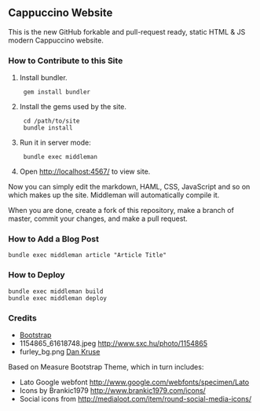 ## Cappuccino Website

This is the new GitHub forkable and pull-request ready, static HTML & JS modern Cappuccino website.

### How to Contribute to this Site

1. Install bundler.

        gem install bundler

2. Install the gems used by the site.

        cd /path/to/site
        bundle install

3. Run it in server mode:

        bundle exec middleman

4. Open [http://localhost:4567/](http://localhost:4567/) to view site.

Now you can simply edit the markdown, HAML, CSS, JavaScript and so on which makes up the site. Middleman will automatically compile it.

When you are done, create a fork of this repository, make a branch of master, commit your changes, and make a pull request.

### How to Add a Blog Post

    bundle exec middleman article "Article Title"

### How to Deploy

    bundle exec middleman build
    bundle exec middleman deploy

### Credits

* [Bootstrap](http://twitter.github.com/bootstrap/)
* 1154865_61618748.jpeg http://www.sxc.hu/photo/1154865
* furley_bg.png [Dan Kruse](http://subtlepatterns.com/light-sketch/)

Based on Measure Bootstrap Theme, which in turn includes:

* Lato Google webfont http://www.google.com/webfonts/specimen/Lato
* Icons by Brankic1979 http://www.brankic1979.com/icons/
* Social icons from http://medialoot.com/item/round-social-media-icons/
